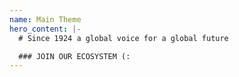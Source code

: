 ```yaml
---
name: Main Theme
hero_content: |-
  # Since 1924 a global voice for a global future

  ### JOIN OUR ECOSYSTEM (:
---
```

